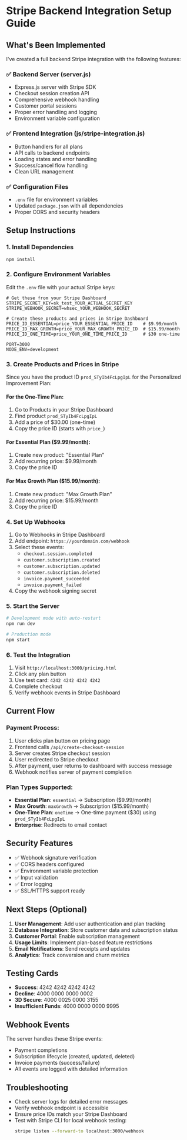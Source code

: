 # Stripe Backend Integration Setup Guide

## What's Been Implemented

I've created a full backend Stripe integration with the following features:

### ✅ Backend Server (server.js)
- Express.js server with Stripe SDK
- Checkout session creation API
- Comprehensive webhook handling
- Customer portal sessions
- Proper error handling and logging
- Environment variable configuration

### ✅ Frontend Integration (js/stripe-integration.js)
- Button handlers for all plans
- API calls to backend endpoints
- Loading states and error handling
- Success/cancel flow handling
- Clean URL management

### ✅ Configuration Files
- `.env` file for environment variables
- Updated `package.json` with all dependencies
- Proper CORS and security headers

## Setup Instructions

### 1. Install Dependencies
```bash
npm install
```

### 2. Configure Environment Variables

Edit the `.env` file with your actual Stripe keys:

```env
# Get these from your Stripe Dashboard
STRIPE_SECRET_KEY=sk_test_YOUR_ACTUAL_SECRET_KEY
STRIPE_WEBHOOK_SECRET=whsec_YOUR_WEBHOOK_SECRET

# Create these products and prices in Stripe Dashboard
PRICE_ID_ESSENTIAL=price_YOUR_ESSENTIAL_PRICE_ID    # $9.99/month
PRICE_ID_MAX_GROWTH=price_YOUR_MAX_GROWTH_PRICE_ID  # $15.99/month  
PRICE_ID_ONE_TIME=price_YOUR_ONE_TIME_PRICE_ID      # $30 one-time

PORT=3000
NODE_ENV=development
```

### 3. Create Products and Prices in Stripe

Since you have the product ID `prod_STyIb4FcLpgIpL` for the Personalized Improvement Plan:

#### For the One-Time Plan:
1. Go to Products in your Stripe Dashboard
2. Find product `prod_STyIb4FcLpgIpL`
3. Add a price of $30.00 (one-time)
4. Copy the price ID (starts with `price_`)

#### For Essential Plan ($9.99/month):
1. Create new product: "Essential Plan"
2. Add recurring price: $9.99/month
3. Copy the price ID

#### For Max Growth Plan ($15.99/month):
1. Create new product: "Max Growth Plan"  
2. Add recurring price: $15.99/month
3. Copy the price ID

### 4. Set Up Webhooks

1. Go to Webhooks in Stripe Dashboard
2. Add endpoint: `https://yourdomain.com/webhook`
3. Select these events:
   - `checkout.session.completed`
   - `customer.subscription.created`
   - `customer.subscription.updated`  
   - `customer.subscription.deleted`
   - `invoice.payment_succeeded`
   - `invoice.payment_failed`
4. Copy the webhook signing secret

### 5. Start the Server

```bash
# Development mode with auto-restart
npm run dev

# Production mode
npm start
```

### 6. Test the Integration

1. Visit `http://localhost:3000/pricing.html`
2. Click any plan button
3. Use test card: `4242 4242 4242 4242`
4. Complete checkout
5. Verify webhook events in Stripe Dashboard

## Current Flow

### Payment Process:
1. User clicks plan button on pricing page
2. Frontend calls `/api/create-checkout-session`
3. Server creates Stripe checkout session
4. User redirected to Stripe checkout
5. After payment, user returns to dashboard with success message
6. Webhook notifies server of payment completion

### Plan Types Supported:
- **Essential Plan**: `essential` → Subscription ($9.99/month)
- **Max Growth**: `maxGrowth` → Subscription ($15.99/month)  
- **One-Time Plan**: `oneTime` → One-time payment ($30) using `prod_STyIb4FcLpgIpL`
- **Enterprise**: Redirects to email contact

## Security Features

- ✅ Webhook signature verification
- ✅ CORS headers configured  
- ✅ Environment variable protection
- ✅ Input validation
- ✅ Error logging
- ✅ SSL/HTTPS support ready

## Next Steps (Optional)

1. **User Management**: Add user authentication and plan tracking
2. **Database Integration**: Store customer data and subscription status
3. **Customer Portal**: Enable subscription management
4. **Usage Limits**: Implement plan-based feature restrictions  
5. **Email Notifications**: Send receipts and updates
6. **Analytics**: Track conversion and churn metrics

## Testing Cards

- **Success**: 4242 4242 4242 4242
- **Decline**: 4000 0000 0000 0002  
- **3D Secure**: 4000 0025 0000 3155
- **Insufficient Funds**: 4000 0000 0000 9995

## Webhook Events

The server handles these Stripe events:
- Payment completions
- Subscription lifecycle (created, updated, deleted)
- Invoice payments (success/failure)
- All events are logged with detailed information

## Troubleshooting

- Check server logs for detailed error messages
- Verify webhook endpoint is accessible
- Ensure price IDs match your Stripe Dashboard
- Test with Stripe CLI for local webhook testing:
  ```bash
  stripe listen --forward-to localhost:3000/webhook
  ```